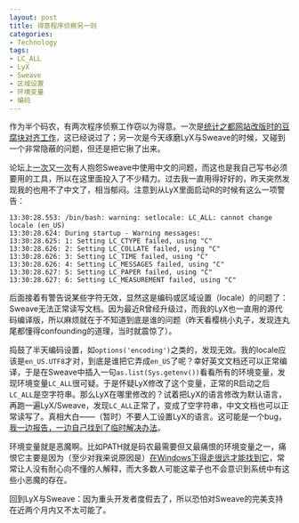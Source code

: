 ```yaml
---
layout: post
title: 得意程序侦察另一则
categories:
- Technology
tags:
- LC_ALL
- LyX
- Sweave
- 区域设置
- 环境变量
- 编码
---
```


作为半个码农，有两次程序侦察工作窃以为得意。一次是[统计之都网站改版时的豆腐块对齐工作](http://yihui.name/cn/2010/12/fighting-like-a-pig/)，这已经说过了；另一次是今天琢磨LyX与Sweave的时候，又碰到一个非常隐蔽的问题，但还是把它揪了出来。

论坛上[一次](http://cos.name/cn/topic/104960)又[一次](http://cos.name/cn/topic/104787)有人抱怨Sweave中使用中文的问题，而这也是我自己写书必须要用的工具，所以在这里面投入了不少精力。过去我一直用得好好的，昨天突然发现我的也用不了中文了，相当郁闷。注意到从LyX里面启动R的时候有这么一项警告：

    13:30:28.553: /bin/bash: warning: setlocale: LC_ALL: cannot change locale (en_US)
    13:30:28.624: During startup - Warning messages:
    13:30:28.625: 1: Setting LC_CTYPE failed, using "C" 
    13:30:28.626: 2: Setting LC_COLLATE failed, using "C" 
    13:30:28.626: 3: Setting LC_TIME failed, using "C" 
    13:30:28.626: 4: Setting LC_MESSAGES failed, using "C" 
    13:30:28.627: 5: Setting LC_PAPER failed, using "C" 
    13:30:28.627: 6: Setting LC_MEASUREMENT failed, using "C"

后面接着有警告说某些字符无效，显然这是编码或区域设置（locale）的问题了：Sweave无法正常读写文档。因为最近R曾经升级过，而我的LyX也一直用的源代码编译版，所以麻烦就在于不知道到底是谁的问题（昨天看樱桃小丸子，发现连丸尾都懂得confounding的道理，当时就震惊了）。

捣鼓了半天编码设置，如`options('encoding')`之类的，发现无效。我的locale应该是`en_US.UTF8`才对，到底是谁把它弄成`en_US`了呢？幸好英文文档还可以正常编译，于是在Sweave中插入一句`as.list(Sys.getenv())`看看所有的环境变量，发现环境变量`LC_ALL`很可疑。于是怀疑LyX修改了这个变量，正常的R启动之后`LC_ALL`是空字符串。那么LyX在哪里修改的？试着把LyX的语言修改为默认语言，再跑一遍LyX/Sweave，发现`LC_ALL`正常了，变成了空字符串，中文文档也可以正常读写了。真相大白——（暂时）不要人工设置LyX的语言。这可能是一个bug，[我一边报告，一边自己找到了临时解决办法](http://www.lyx.org/trac/ticket/7741)。

环境变量就是恶魔啊。比如PATH就是码农最需要但又最痛恨的环境变量之一，痛恨它主要是因为（至少对我来说原因是）[在Windows下得走很远才能找到它](http://cos.name/2011/05/write-r-packages-like-a-ninja/)，常常让人没有耐心向不懂的人解释，而大多数人可能这辈子也不会意识到系统中有这些小恶魔的存在。

回到LyX与Sweave：因为重头开发者度假去了，所以恐怕对Sweave的完美支持在近两个月内又不太可能了。
